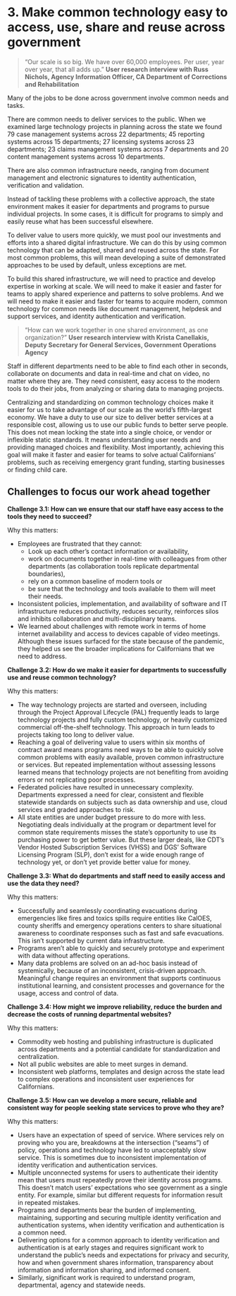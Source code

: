 # 3. Make common technology easy to access, use, share and reuse across government

>“Our scale is so big. We have over 60,000 employees. Per user, year over year, that all adds up.”
**User research interview with Russ Nichols, Agency Information Officer, CA Department of Corrections and Rehabilitation**

Many of the jobs to be done across government involve common needs and tasks. 

There are common needs to deliver services to the public. When we examined large technology projects in planning across the state we found 79 case management systems across 22 departments; 45 reporting systems across 15 departments; 27 licensing systems across 23 departments; 23 claims management systems across 7 departments and 20 content management systems across 10 departments.

There are also common infrastructure needs, ranging from document management and electronic signatures to identity authentication, verification and validation. 

Instead of tackling these problems with a collective approach, the state environment makes it easier for departments and programs to pursue individual projects. In some cases, it is difficult for programs to simply and easily reuse what has been successful elsewhere. 

To deliver value to users more quickly, we must pool our investments and efforts into a shared digital infrastructure. We can do this by using common technology that can be adapted, shared and reused across the state. For most common problems, this will mean developing a suite of demonstrated approaches to be used by default, unless exceptions are met. 

To build this shared infrastructure, we will need to practice and develop expertise in working at scale. We will need to make it easier and faster for teams to apply shared experience and patterns to solve problems. And we will need to make it easier and faster for teams to acquire modern, common technology for common needs like document management, helpdesk and support services, and identity authentication and verification.

>“How can we work together in one shared environment, as one organization?”
**User research interview with Krista Canellakis, Deputy Secretary for General Services, Government Operations Agency**

Staff in different departments need to be able to find each other in seconds, collaborate on documents and data in real-time and chat on video, no matter where they are. They need consistent, easy access to the modern tools to do their jobs, from analyzing or sharing data to managing projects. 

Centralizing and standardizing on common technology choices make it easier for us to take advantage of our scale as the world’s fifth-largest economy. We have a duty to use our size to deliver better services at a responsible cost, allowing us to use our public funds to better serve people. This does not mean locking the state into a single choice, or vendor or inflexible static standards. It means understanding user needs and providing managed choices and flexibility. 
Most importantly, achieving this goal will make it faster and easier for teams to solve actual Californians’ problems, such as receiving emergency grant funding, starting businesses or finding child care. 

## Challenges to focus our work ahead together

**Challenge 3.1: How can we ensure that our staff have easy access to the tools they need to succeed?**

Why this matters: 

 - Employees are frustrated that they cannot:
   - Look up each other’s contact information or availability, 
   - work on documents together in real-time with colleagues from other departments (as collaboration tools replicate departmental boundaries),
   - rely on a common baseline of modern tools or 
   - be sure that the technology and tools available to them will meet their needs.
 - Inconsistent policies, implementation, and availability of software and IT infrastructure reduces productivity, reduces security, reinforces silos and inhibits collaboration and multi-disciplinary teams. 
 - We learned about challenges with remote work in terms of home internet availability and access to devices capable of video meetings. Although these issues surfaced for the state because of the pandemic, they helped us see the broader implications for Californians that we need to address.

**Challenge 3.2: How do we make it easier for departments to successfully use and reuse common technology?** 

Why this matters: 

 - The way technology projects are started and overseen, including through the Project Approval Lifecycle (PAL) frequently leads to large technology projects and fully custom technology, or heavily customized commercial off-the-shelf technology. This approach in turn leads to projects taking too long to deliver value.
 - Reaching a goal of delivering value to users within six months of contract award means programs need ways to be able to quickly solve common problems with easily available, proven common infrastructure or services. But repeated implementation without assessing lessons learned means that technology projects are not benefiting from avoiding errors or not replicating poor processes. 
 - Federated policies have resulted in unnecessary complexity. Departments expressed a need for clear, consistent and flexible statewide standards on subjects such as data ownership and use, cloud services and graded approaches to risk.
 - All state entities are under budget pressure to do more with less. Negotiating deals individually at the program or department level for common state requirements misses the state’s opportunity to use its purchasing power to get better value. But these larger deals, like CDT’s Vendor Hosted Subscription Services (VHSS) and DGS’ Software Licensing Program (SLP), don’t exist for a wide enough range of technology yet, or don’t yet provide better value for money. 

**Challenge 3.3: What do departments and staff need to easily access and use the data they need?** 

Why this matters: 

 - Successfully and seamlessly coordinating evacuations during emergencies like fires and toxics spills require entities like CalOES, county sheriffs and emergency operations centers to share situational awareness to coordinate responses such as fast and safe evacuations. This isn’t supported by current data infrastructure.  
 - Programs aren’t able to quickly and securely prototype and experiment with data without affecting operations.
 - Many data problems are solved on an ad-hoc basis instead of systemically, because of an inconsistent, crisis-driven approach. Meaningful change requires an environment that supports continuous institutional learning, and consistent processes and governance for the usage, access and control of data.

**Challenge 3.4: How might we improve reliability, reduce the burden and decrease the costs of running departmental websites?** 

Why this matters: 

 - Commodity web hosting and publishing infrastructure is duplicated across departments and a potential candidate for standardization and centralization.
 - Not all public websites are able to meet surges in demand.
 - Inconsistent web platforms, templates and design across the state lead to complex operations and inconsistent user experiences for Californians. 

**Challenge 3.5: How can we develop a more secure, reliable and consistent way for people seeking state services to prove who they are?** 

Why this matters: 

 - Users have an expectation of speed of service. Where services rely on proving who you are, breakdowns at the intersection (“seams”) of policy, operations and technology have led to unacceptably slow service. This is sometimes due to inconsistent implementation of identity verification and authentication services. 
 - Multiple unconnected systems for users to authenticate their identity mean that users must repeatedly prove their identity across programs. This doesn’t match users’ expectations who see government as a single entity. For example, similar but different requests for information result in repeated mistakes. 
 - Programs and departments bear the burden of implementing, maintaining, supporting and securing multiple identity verification and authentication systems, when identity verification and authentication is a common need. 
 - Delivering options for a common approach to identity verification and authentication is at early stages and requires significant work to understand the public’s needs and expectations for privacy and security, how and when government shares information, transparency about information and information sharing, and informed consent.
 - Similarly, significant work is required to understand program, departmental, agency and statewide needs.
